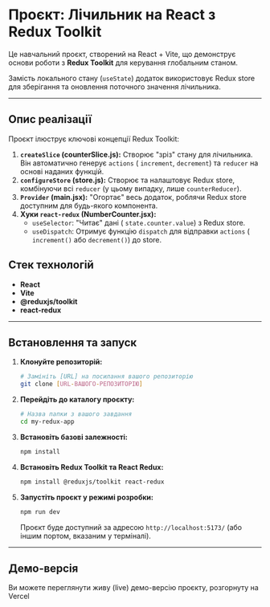 # Проєкт: Лічильник на React з Redux Toolkit

Це навчальний проєкт, створений на React + Vite, що демонструє основи роботи з **Redux Toolkit** для керування глобальним станом.

Замість локального стану (`useState`) додаток використовує Redux store для зберігання та оновлення поточного значення лічильника.

---

## Опис реалізації

Проєкт ілюструє ключові концепції Redux Toolkit:

1.  **`createSlice` (counterSlice.js):** Створює "зріз" стану для лічильника. Він автоматично генерує `actions` ( `increment`, `decrement`) та `reducer` на основі наданих функцій.
2.  **`configureStore` (store.js):** Створює та налаштовує Redux store, комбінуючи всі `reducer` (у цьому випадку, лише `counterReducer`).
3.  **`Provider` (main.jsx):** "Огортає" весь додаток, роблячи Redux store доступним для будь-якого компонента.
4.  **Хуки `react-redux` (NumberCounter.jsx):**
    * `useSelector`: "Читає" дані ( `state.counter.value`) з Redux store.
    * `useDispatch`: Отримує функцію `dispatch` для відправки `actions` ( `increment()` або `decrement()`) до store.

## Стек технологій

* **React**
* **Vite**
* **@reduxjs/toolkit**
* **react-redux**

---

## Встановлення та запуск

1.  **Клонуйте репозиторій:**
    ```bash
    # Замініть [URL] на посилання вашого репозиторію
    git clone [URL-ВАШОГО-РЕПОЗИТОРІЮ]
    ```

2.  **Перейдіть до каталогу проєкту:**
    ```bash
    # Назва папки з вашого завдання
    cd my-redux-app
    ```

3.  **Встановіть базові залежності:**
    ```bash
    npm install
    ```

4.  **Встановіть Redux Toolkit та React Redux:**
    ```bash
    npm install @reduxjs/toolkit react-redux
    ```

5.  **Запустіть проєкт у режимі розробки:**
    ```bash
    npm run dev
    ```

    Проєкт буде доступний за адресою `http://localhost:5173/` (або іншим портом, вказаним у терміналі).

---

## Демо-версія

Ви можете переглянути живу (live) демо-версію проєкту, розгорнуту на Vercel
